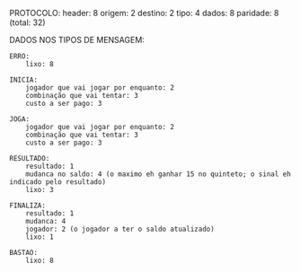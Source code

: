 PROTOCOLO:
    header:   8
    origem:   2
    destino:  2
    tipo:     4
    dados:    8
    paridade: 8
    (total: 32)

DADOS NOS TIPOS DE MENSAGEM:

    ERRO:
        lixo: 8

    INICIA:
        jogador que vai jogar por enquanto: 2
        combinação que vai tentar: 3
        custo a ser pago: 3

    JOGA:
        jogador que vai jogar por enquanto: 2
        combinação que vai tentar: 3
        custo a ser pago: 3

    RESULTADO: 
        resultado: 1
        mudanca no saldo: 4 (o maximo eh ganhar 15 no quinteto; o sinal eh indicado pelo resultado)
        lixo: 3

    FINALIZA:
        resultado: 1
        mudanca: 4
        jogador: 2 (o jogador a ter o saldo atualizado)
        lixo: 1

    BASTAO:
        lixo: 8
